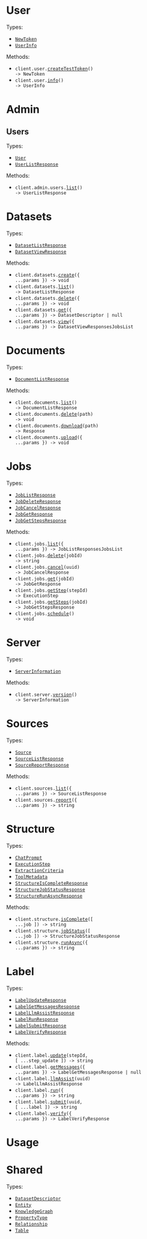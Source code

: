 # User

Types:

- <code><a href="./src/resources/user.ts">NewToken</a></code>
- <code><a href="./src/resources/user.ts">UserInfo</a></code>

Methods:

- <code title="post /user/create_test_token">client.user.<a href="./src/resources/user.ts">createTestToken</a>() -> NewToken</code>
- <code title="get /user/info">client.user.<a href="./src/resources/user.ts">info</a>() -> UserInfo</code>

# Admin

## Users

Types:

- <code><a href="./src/resources/admin/users.ts">User</a></code>
- <code><a href="./src/resources/admin/users.ts">UserListResponse</a></code>

Methods:

- <code title="get /admin/users/list">client.admin.users.<a href="./src/resources/admin/users.ts">list</a>() -> UserListResponse</code>

# Datasets

Types:

- <code><a href="./src/resources/datasets.ts">DatasetListResponse</a></code>
- <code><a href="./src/resources/datasets.ts">DatasetViewResponse</a></code>

Methods:

- <code title="post /dataset/create">client.datasets.<a href="./src/resources/datasets.ts">create</a>({ ...params }) -> void</code>
- <code title="get /dataset/list">client.datasets.<a href="./src/resources/datasets.ts">list</a>() -> DatasetListResponse</code>
- <code title="delete /dataset/delete">client.datasets.<a href="./src/resources/datasets.ts">delete</a>({ ...params }) -> void</code>
- <code title="get /dataset/info">client.datasets.<a href="./src/resources/datasets.ts">get</a>({ ...params }) -> DatasetDescriptor | null</code>
- <code title="get /dataset/view">client.datasets.<a href="./src/resources/datasets.ts">view</a>({ ...params }) -> DatasetViewResponsesJobsList</code>

# Documents

Types:

- <code><a href="./src/resources/documents.ts">DocumentListResponse</a></code>

Methods:

- <code title="get /documents/list">client.documents.<a href="./src/resources/documents.ts">list</a>() -> DocumentListResponse</code>
- <code title="delete /documents/delete/{path}">client.documents.<a href="./src/resources/documents.ts">delete</a>(path) -> void</code>
- <code title="get /documents/download/{path}">client.documents.<a href="./src/resources/documents.ts">download</a>(path) -> Response</code>
- <code title="post /documents/upload">client.documents.<a href="./src/resources/documents.ts">upload</a>({ ...params }) -> void</code>

# Jobs

Types:

- <code><a href="./src/resources/jobs.ts">JobListResponse</a></code>
- <code><a href="./src/resources/jobs.ts">JobDeleteResponse</a></code>
- <code><a href="./src/resources/jobs.ts">JobCancelResponse</a></code>
- <code><a href="./src/resources/jobs.ts">JobGetResponse</a></code>
- <code><a href="./src/resources/jobs.ts">JobGetStepsResponse</a></code>

Methods:

- <code title="get /jobs/list">client.jobs.<a href="./src/resources/jobs.ts">list</a>({ ...params }) -> JobListResponsesJobsList</code>
- <code title="post /jobs/delete/{job_id}">client.jobs.<a href="./src/resources/jobs.ts">delete</a>(jobId) -> string</code>
- <code title="post /jobs/cancel/{uuid}">client.jobs.<a href="./src/resources/jobs.ts">cancel</a>(uuid) -> JobCancelResponse</code>
- <code title="get /jobs/get/{job_id}">client.jobs.<a href="./src/resources/jobs.ts">get</a>(jobId) -> JobGetResponse</code>
- <code title="get /jobs/get_step/{step_id}">client.jobs.<a href="./src/resources/jobs.ts">getStep</a>(stepId) -> ExecutionStep</code>
- <code title="get /jobs/get_steps/{job_id}">client.jobs.<a href="./src/resources/jobs.ts">getSteps</a>(jobId) -> JobGetStepsResponse</code>
- <code title="post /jobs/schedule">client.jobs.<a href="./src/resources/jobs.ts">schedule</a>() -> void</code>

# Server

Types:

- <code><a href="./src/resources/server.ts">ServerInformation</a></code>

Methods:

- <code title="get /server/version">client.server.<a href="./src/resources/server.ts">version</a>() -> ServerInformation</code>

# Sources

Types:

- <code><a href="./src/resources/sources.ts">Source</a></code>
- <code><a href="./src/resources/sources.ts">SourceListResponse</a></code>
- <code><a href="./src/resources/sources.ts">SourceReportResponse</a></code>

Methods:

- <code title="get /source/get_sources">client.sources.<a href="./src/resources/sources.ts">list</a>({ ...params }) -> SourceListResponse</code>
- <code title="post /source/report">client.sources.<a href="./src/resources/sources.ts">report</a>({ ...params }) -> string</code>

# Structure

Types:

- <code><a href="./src/resources/structure.ts">ChatPrompt</a></code>
- <code><a href="./src/resources/structure.ts">ExecutionStep</a></code>
- <code><a href="./src/resources/structure.ts">ExtractionCriteria</a></code>
- <code><a href="./src/resources/structure.ts">ToolMetadata</a></code>
- <code><a href="./src/resources/structure.ts">StructureIsCompleteResponse</a></code>
- <code><a href="./src/resources/structure.ts">StructureJobStatusResponse</a></code>
- <code><a href="./src/resources/structure.ts">StructureRunAsyncResponse</a></code>

Methods:

- <code title="post /structure/is_complete">client.structure.<a href="./src/resources/structure.ts">isComplete</a>([ ...job ]) -> string</code>
- <code title="post /structure/job_status">client.structure.<a href="./src/resources/structure.ts">jobStatus</a>([ ...job ]) -> StructureJobStatusResponse</code>
- <code title="post /structure/run_async">client.structure.<a href="./src/resources/structure.ts">runAsync</a>({ ...params }) -> string</code>

# Label

Types:

- <code><a href="./src/resources/label.ts">LabelUpdateResponse</a></code>
- <code><a href="./src/resources/label.ts">LabelGetMessagesResponse</a></code>
- <code><a href="./src/resources/label.ts">LabelLlmAssistResponse</a></code>
- <code><a href="./src/resources/label.ts">LabelRunResponse</a></code>
- <code><a href="./src/resources/label.ts">LabelSubmitResponse</a></code>
- <code><a href="./src/resources/label.ts">LabelVerifyResponse</a></code>

Methods:

- <code title="post /label/update/{step_id}">client.label.<a href="./src/resources/label.ts">update</a>(stepId, [ ...step_update ]) -> string</code>
- <code title="get /label/refresh">client.label.<a href="./src/resources/label.ts">getMessages</a>({ ...params }) -> LabelGetMessagesResponse | null</code>
- <code title="get /label/llm_assist/{uuid}">client.label.<a href="./src/resources/label.ts">llmAssist</a>(uuid) -> LabelLlmAssistResponse</code>
- <code title="post /label/run_async">client.label.<a href="./src/resources/label.ts">run</a>({ ...params }) -> string</code>
- <code title="post /label/submit/{uuid}">client.label.<a href="./src/resources/label.ts">submit</a>(uuid, [ ...label ]) -> string</code>
- <code title="post /label/verify">client.label.<a href="./src/resources/label.ts">verify</a>({ ...params }) -> LabelVerifyResponse</code>

# Usage

# Shared

Types:

- <code><a href="./src/resources/shared.ts">DatasetDescriptor</a></code>
- <code><a href="./src/resources/shared.ts">Entity</a></code>
- <code><a href="./src/resources/shared.ts">KnowledgeGraph</a></code>
- <code><a href="./src/resources/shared.ts">PropertyType</a></code>
- <code><a href="./src/resources/shared.ts">Relationship</a></code>
- <code><a href="./src/resources/shared.ts">Table</a></code>
